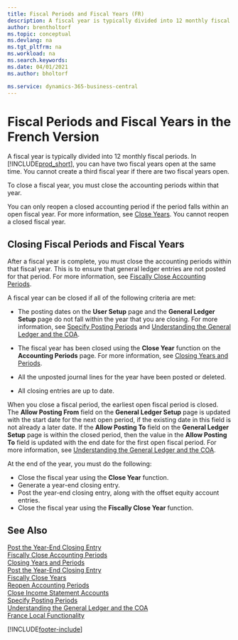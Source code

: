 ```yaml
---
title: Fiscal Periods and Fiscal Years (FR)
description: A fiscal year is typically divided into 12 monthly fiscal periods. In the French version of Business Central, you can have two fiscal years open at the same time.
author: brentholtorf
ms.topic: conceptual
ms.devlang: na
ms.tgt_pltfrm: na
ms.workload: na
ms.search.keywords:
ms.date: 04/01/2021
ms.author: bholtorf

ms.service: dynamics-365-business-central
---
```

# Fiscal Periods and Fiscal Years in the French Version

A fiscal year is typically divided into 12 monthly fiscal periods. In [!INCLUDE[prod_short](../../includes/prod_short.md)], you can have two fiscal years open at the same time. You cannot create a third fiscal year if there are two fiscal years open.  

To close a fiscal year, you must close the accounting periods within that year.  

You can only reopen a closed accounting period if the period falls within an open fiscal year. For more information, see [Close Years](how-to-close-years.md). You cannot reopen a closed fiscal year.  

## Closing Fiscal Periods and Fiscal Years

After a fiscal year is complete, you must close the accounting periods within that fiscal year. This is to ensure that general ledger entries are not posted for that period. For more information, see [Fiscally Close Accounting Periods](how-to-fiscally-close-years.md).  

A fiscal year can be closed if all of the following criteria are met:  

- The posting dates on the **User Setup** page and the **General Ledger Setup** page do not fall within the year that you are closing. For more information, see [Specify Posting Periods](../../finance-how-specify-posting-periods.md) and [Understanding the General Ledger and the COA](../../finance-general-ledger.md).  

- The fiscal year has been closed using the **Close Year** function on the **Accounting Periods** page. For more information, see [Closing Years and Periods](../../year-close-years-periods.md).  

- All the unposted journal lines for the year have been posted or deleted.  

- All closing entries are up to date.  

When you close a fiscal period, the earliest open fiscal period is closed. The **Allow Posting From** field on the **General Ledger Setup** page is updated with the start date for the next open period, if the existing date in this field is not already a later date. If the **Allow Posting To** field on the **General Ledger Setup** page is within the closed period, then the value in the **Allow Posting To** field is updated with the end date for the first open fiscal period. For more information, see [Understanding the General Ledger and the COA](../../finance-general-ledger.md).  

At the end of the year, you must do the following:  

- Close the fiscal year using the **Close Year** function.  
- Generate a year-end closing entry.  
- Post the year-end closing entry, along with the offset equity account entries.  
- Close the fiscal year using the **Fiscally Close Year** function.  

## See Also

[Post the Year-End Closing Entry](how-to-post-the-year-end-closing-entry.md)  
[Fiscally Close Accounting Periods](how-to-fiscally-close-accounting-periods.md)  
[Closing Years and Periods](../../year-close-years-periods.md)  
[Post the Year-End Closing Entry](how-to-post-the-year-end-closing-entry.md)  
[Fiscally Close Years](how-to-fiscally-close-years.md)  
[Reopen Accounting Periods](how-to-reopen-accounting-periods.md)  
[Close Income Statement Accounts](how-to-close-income-statement-accounts.md)  
[Specify Posting Periods](../../finance-how-specify-posting-periods.md)  
[Understanding the General Ledger and the COA](../../finance-general-ledger.md)  
[France Local Functionality](france-local-functionality.md)  


[!INCLUDE[footer-include](../../includes/footer-banner.md)]